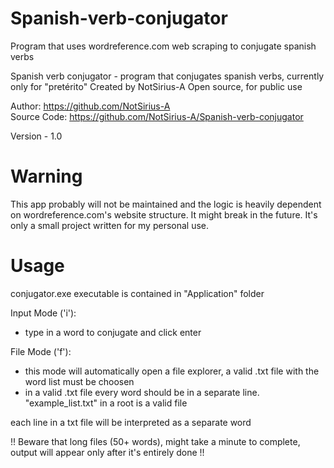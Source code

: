 # Spanish-verb-conjugator
Program that uses wordreference.com web scraping to conjugate spanish verbs

Spanish verb conjugator - program that conjugates spanish verbs, currently only for "pretérito"
  Created by NotSirius-A
  Open source, for public use

  Author: https://github.com/NotSirius-A  
  Source Code: https://github.com/NotSirius-A/Spanish-verb-conjugator

  Version - 1.0


# Warning
This app probably will not be maintained and the logic is heavily dependent on wordreference.com's website structure. It might break in the future. It's only a small project written for my personal use.

# Usage

conjugator.exe executable is contained in "Application" folder

Input Mode ('i'):
 - type in a word to conjugate and click enter

File Mode ('f'):
 - this mode will automatically open a file explorer, a valid .txt file with the word list must be choosen
 - in a valid .txt file every word should be in a separate line. "example_list.txt" in a root is a valid file

each line in a txt file will be interpreted as a separate word

!! Beware that long files (50+ words), might take a minute to complete, output will appear only after it's entirely done !!
